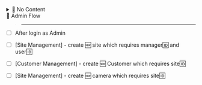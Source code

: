 <details>
  <summary>🚦 No Content </summary>
</details>

<summary>🚦 Admin Flow </summary>
  
> -----------------------------------------------------
- [ ] After login as Admin
- [ ] [Site Management] - create 🆕 site which requires manager🆔 and user🆔
  
- [ ] [Customer Management] - create 🆕 Customer which requires site🆔

- [ ] [Site Management] - create 🆕 camera which requires site🆔

> ~~~~